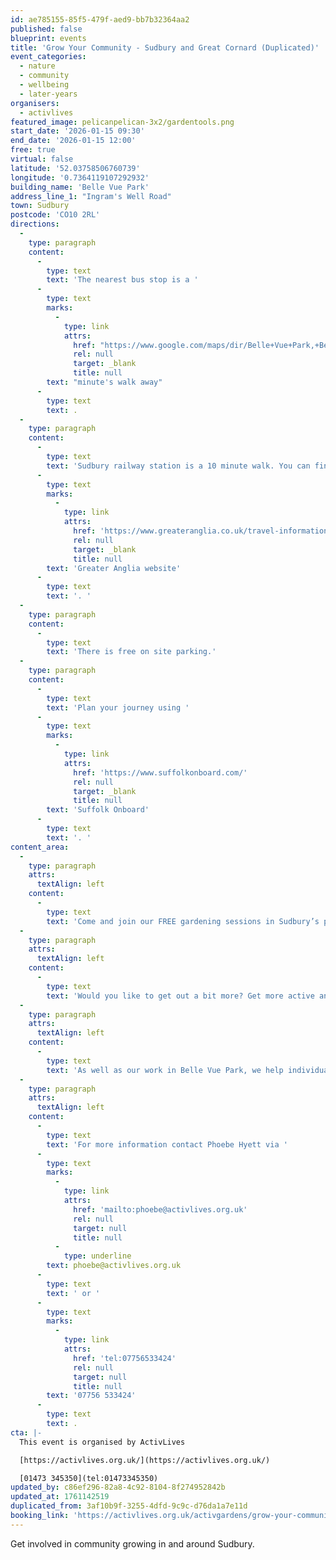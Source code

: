 ```yaml
---
id: ae785155-85f5-479f-aed9-bb7b32364aa2
published: false
blueprint: events
title: 'Grow Your Community - Sudbury and Great Cornard (Duplicated)'
event_categories:
  - nature
  - community
  - wellbeing
  - later-years
organisers:
  - activlives
featured_image: pelicanpelican-3x2/gardentools.png
start_date: '2026-01-15 09:30'
end_date: '2026-01-15 12:00'
free: true
virtual: false
latitude: '52.03758506760739'
longitude: '0.7364119107292932'
building_name: 'Belle Vue Park'
address_line_1: "Ingram's Well Road"
town: Sudbury
postcode: 'CO10 2RL'
directions:
  -
    type: paragraph
    content:
      -
        type: text
        text: 'The nearest bus stop is a '
      -
        type: text
        marks:
          -
            type: link
            attrs:
              href: "https://www.google.com/maps/dir/Belle+Vue+Park,+Belle+Vue+Park,+Ingram's+Well+Road,+Sudbury/Lucas+Road,+Sudbury+CO10+2XB/@52.0369744,0.7344511,17z/data=!3m1!4b1!4m14!4m13!1m5!1m1!1s0x47d8556cffece0b1:0x7f1fc8509958aaa!2m2!1d0.7364441!2d52.0374465!1m5!1m1!1s0x47d8556c4ac49689:0x45bbd8bc3407bd38!2m2!1d0.737608!2d52.036572!3e2?entry=ttu&g_ep=EgoyMDI0MTEwNi4wIKXMDSoASAFQAw%3D%3D"
              rel: null
              target: _blank
              title: null
        text: "minute's walk away"
      -
        type: text
        text: .
  -
    type: paragraph
    content:
      -
        type: text
        text: 'Sudbury railway station is a 10 minute walk. You can find up to date train times on the '
      -
        type: text
        marks:
          -
            type: link
            attrs:
              href: 'https://www.greateranglia.co.uk/travel-information/station-information/suy'
              rel: null
              target: _blank
              title: null
        text: 'Greater Anglia website'
      -
        type: text
        text: '. '
  -
    type: paragraph
    content:
      -
        type: text
        text: 'There is free on site parking.'
  -
    type: paragraph
    content:
      -
        type: text
        text: 'Plan your journey using '
      -
        type: text
        marks:
          -
            type: link
            attrs:
              href: 'https://www.suffolkonboard.com/'
              rel: null
              target: _blank
              title: null
        text: 'Suffolk Onboard'
      -
        type: text
        text: '. '
content_area:
  -
    type: paragraph
    attrs:
      textAlign: left
    content:
      -
        type: text
        text: 'Come and join our FREE gardening sessions in Sudbury’s parks and open spaces.'
  -
    type: paragraph
    attrs:
      textAlign: left
    content:
      -
        type: text
        text: 'Would you like to get out a bit more? Get more active and feel fitter?'
  -
    type: paragraph
    attrs:
      textAlign: left
    content:
      -
        type: text
        text: 'As well as our work in Belle Vue Park, we help individuals and groups improve their local environment. We also offer placements and group volunteering opportunities.'
  -
    type: paragraph
    attrs:
      textAlign: left
    content:
      -
        type: text
        text: 'For more information contact Phoebe Hyett via '
      -
        type: text
        marks:
          -
            type: link
            attrs:
              href: 'mailto:phoebe@activlives.org.uk'
              rel: null
              target: null
              title: null
          -
            type: underline
        text: phoebe@activlives.org.uk
      -
        type: text
        text: ' or '
      -
        type: text
        marks:
          -
            type: link
            attrs:
              href: 'tel:07756533424'
              rel: null
              target: null
              title: null
        text: '07756 533424'
      -
        type: text
        text: .
cta: |-
  This event is organised by ActivLives

  [https://activlives.org.uk/](https://activlives.org.uk/) 

  [01473 345350](tel:01473345350)
updated_by: c86ef296-82a8-4c92-8104-8f274952842b
updated_at: 1761142519
duplicated_from: 3af10b9f-3255-4dfd-9c9c-d76da1a7e11d
booking_link: 'https://activlives.org.uk/activgardens/grow-your-community-sudbury/'
---
```

Get involved in community growing in and around Sudbury.